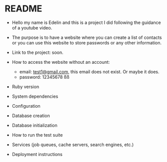 # README

* Hello my name is Edelin and this is a project I did following the guidance of a youtube video.

* The purpose is to have a website where you can create a list of contacts or you can use this website to store passwords
	or any other information.

* Link to the project: soon.

* How to access the website without an account: 
	* email: test1@gmail.com, this email does not exist. Or maybe it does.
	* password: 12345678 ßß

* Ruby version

* System dependencies

* Configuration

* Database creation

* Database initialization

* How to run the test suite

* Services (job queues, cache servers, search engines, etc.)

* Deployment instructions


